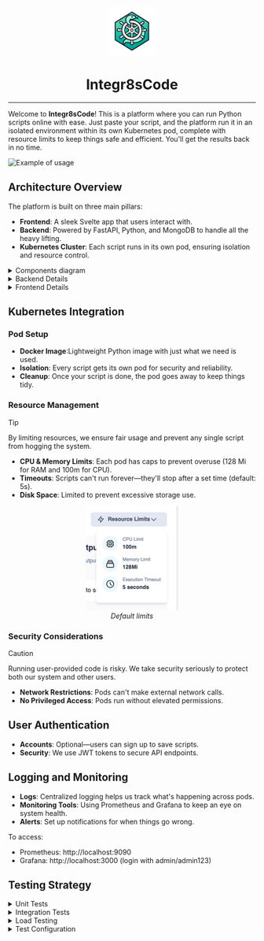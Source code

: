 <p align="center">
 <img src="./files_for_readme/logo.png" alt="Integr8sCode Logo" width="100" height="100">
 <h1 align="center"><b>Integr8sCode</b></h1>
</p>

---

Welcome to **Integr8sCode**! This is a platform where you can run Python scripts online with ease. Just paste your
script, and the platform run it in an isolated environment within its own Kubernetes pod, complete with resource limits
to keep
things safe and efficient. You'll get the results back in no time.

<p align="center">

![Example of usage](./files_for_readme/usage_example.gif)

</p>

## Architecture Overview

The platform is built on three main pillars:

- **Frontend**: A sleek Svelte app that users interact with.
- **Backend**: Powered by FastAPI, Python, and MongoDB to handle all the heavy lifting.
- **Kubernetes Cluster**: Each script runs in its own pod, ensuring isolation and resource control.

<details>
<summary>Components diagram</summary>

<img src="./files_for_readme/components-diagram.png">

</details>

<details>
<summary>Backend Details</summary>

### Script Execution Workflow

Here's how your script gets executed:

1. **Receive Script**: You send your code via the `/execute` endpoint.
2. **Spin Up Pod**: K8s creates a new pod for your script.
3. **Run Script**: Your code is executed in the pod.
4. **Capture Output**: Any output or errors are recorded.
5. **Store Results**: Everything gets saved in MongoDB.
6. **Update Status**: Execution status is updated for you.

### Database Design

MongoDB setup includes an `executions` collection:

- **Fields**:
    - `execution_id`: Unique ID for each execution.
    - `script`: The code provided.
    - `output`: What the script printed out.
    - `errors`: Any errors that occurred.
    - `status`: Whether your script is in the process (`queued`, `running`, `completed`, `failed`).
    - `created_at` and `updated_at`: Timestamps for tracking.

</details>

<details>
<summary>Frontend Details</summary>

### User Interface Components

Svelte app includes:

- **Code Editor**: A place to write or paste Python code.
- **Run Button**: Kick off the execution.
- **Output Area**: See the results or errors from the script.
- **Status Display**: Know if your script is queued, running, or done.

### State Management

- **Stores**: Svelte's built-in stores are used to keep track of your script and its execution status.
- **API Calls**: Functions that talk to backend endpoints and handle responses smoothly.

</details>

## Kubernetes Integration

### Pod Setup

- **Docker Image**:Lightweight Python image with just what we need is used.
- **Isolation**: Every script gets its own pod for security and reliability.
- **Cleanup**: Once your script is done, the pod goes away to keep things tidy.

### Resource Management

> [!TIP]
> By limiting resources, we ensure fair usage and prevent any single script from hogging the system.

- **CPU & Memory Limits**: Each pod has caps to prevent overuse (128 Mi for RAM and 100m for CPU).
- **Timeouts**: Scripts can't run forever—they'll stop after a set time (default: 5s).
- **Disk Space**: Limited to prevent excessive storage use.

<figure align="center">
<img src="./files_for_readme/resource-limits.png" alt="Default limits">
<figcaption style="font-style: italic">Default limits</figcaption>
</figure>


### Security Considerations

> [!CAUTION]
> Running user-provided code is risky. We take security seriously to protect both our system and other users.

- **Network Restrictions**: Pods can't make external network calls.
- **No Privileged Access**: Pods run without elevated permissions.

## User Authentication

- **Accounts**: Optional—users can sign up to save scripts.
- **Security**: We use JWT tokens to secure API endpoints.

## Logging and Monitoring

- **Logs**: Centralized logging helps us track what's happening across pods.
- **Monitoring Tools**: Using Prometheus and Grafana to keep an eye on system health.
- **Alerts**: Set up notifications for when things go wrong.

To access:

- Prometheus: http://localhost:9090
- Grafana: http://localhost:3000 (login with admin/admin123)

## Testing Strategy

<details>
<summary>Unit Tests</summary>

**Repository Tests**: Testing individual database operations

- Located in `tests/unit/test_repositories/`
- Testing CRUD operations for each model
- Using real MongoDB test instance
- Ensuring data integrity and constraints
- Running with pytest-asyncio for async operations

**Service Tests**: Testing business logic and service layer

- Located in `tests/unit/test_services/`
- Testing service methods independently
- Using actual repositories with test database
- Ensuring proper error handling
- Verifying state changes and data transformations

</details>

<details>
<summary>Integration Tests</summary>

**API Endpoint Tests**: Testing complete HTTP workflows

- Located in `tests/integration/test_api_endpoints.py`
- Testing all REST endpoints
- Using FastAPI TestClient
- Verifying response codes and payloads
- Testing authentication and authorization
- Ensuring proper error responses

**Kubernetes Integration Tests**: Testing pod execution

- Located in `tests/integration/test_k8s_integration.py`
- Testing script execution in pods
- Verifying resource limits and constraints
- Testing cleanup and error scenarios
- Using test Kubernetes cluster

</details>

<details>
<summary>Load Testing</summary>

**Performance Scenarios**: Using Locust for load testing

- Located in `tests/load/`
- Different load profiles:
    - Smoke Test: 1 user, basic functionality
    - Light Load: 10 users, 5 minutes
    - Medium Load: 50 users, 10 minutes
    - Heavy Load: 100 users, 15 minutes
    - Stress Test: 200 users, 30 minutes
- Measuring:
    - Response times
    - Error rates
    - System resource usage
    - Database performance
    - Kubernetes scaling

Main results:

<img src="./files_for_readme/load_testing_results.png">

</details>

<details>
<summary>Test Configuration</summary>

**Environment Setup**:

- `.env.test` for test environment variables
- `pytest.ini` for pytest configuration
- `conftest.py` for shared fixtures
- Docker compose for test dependencies

**Test Database**:

- Separate MongoDB instance for testing
- Fresh database for each test run
- Automated cleanup after tests

**Test Coverage**:

- `pytest-cov` for coverage reporting
- 92% coverage of core functionality
- Coverage reports in HTML and XML

</details>

